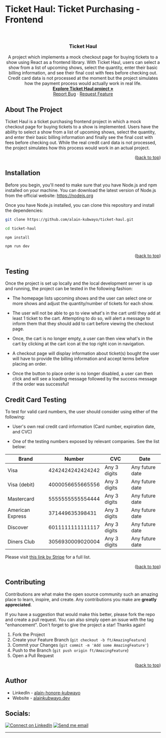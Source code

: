 #
# Ticket Haul: Ticket Purchasing - Frontend

<a name="readme-top"></a>
<br />
<div align="center">

  <h3 align="center">Ticket Haul</h3>

  <p align="center">
A project which implements a mock checkout page for buying tickets to a show using React as a frontend library. With Ticket Haul, users can select a show from a list of upcoming shows, select the quantity, enter their basic billing information, and see their final cost with fees before checking out. Credit card data is not processed at the moment but the project simulates how the payment process would actually work in real life.
    <br />
    <a href="https://github.com/alain-kubwayo/ticket-purchasing-frontend-react"><strong>Explore Ticket Haul project »</strong></a>
    <br />
    <a href="https://github.com/alain-kubwayo/ticket-purchasing-frontend-react/issues">Report Bug</a>
    ·
    <a href="https://github.com/alain-kubwayo/ticket-purchasing-frontend-react/issues">Request Feature</a>
  </p>
</div>

<!-- ABOUT THE PROJECT -->

## About The Project

Ticket Haul is a ticket purchasing frontend project in which a mock checkout page for buying tickets to a show is implemented. Users have the ability to select a show from a list of upcoming shows, select the quantity, and enter their basic billing information and finally see the final cost with fees before checking out. While the real credit card data is not processed, the project simulates how this process would work in an actual project.

<p align="right">(<a href="#readme-top">back to top</a>)</p>

## Installation

Before you begin, you'll need to make sure that you have Node.js and npm installed on your machine. You can download the latest version of Node.js from the official website: https://nodejs.org

Once you have Node.js installed, you can clone this repository and install the dependencies:

```bash
git clone https://github.com/alain-kubwayo/ticket-haul.git

cd ticket-haul

npm install

npm run dev
```

<p align="right">(<a href="#readme-top">back to top</a>)</p>


## Testing

Once the project is set up locally and the local development server is up and running, the project can be tested in the following fashion:

* The homepage lists upcoming shows and the user can select one or more shows and adjust the quantity/number of tickets for each show. 

* The user will not be able to go to view what's in the cart until they add at least 1 ticket to the cart. Attempting to do so, will alert a message to inform them that they should add to cart before viewing the checkout page.

* Once, the cart is no longer empty, a user can then view what's in the cart by clicking at the cart icon at the top right icon in navigation. 

* A checkout page will display information about ticket(s) bought the user will have to provide the billing information and accept terms before placing an order.

* Once the button to place order is no longer disabled, a user can then click and will see a loading message followed by the success message if the order was successful!

## Credit Card Testing

To test for valid card numbers, the user should consider using either of the following:

* User's own real credit card information (Card number, expiration date, and CVC)

* One of the testing numbers exposed by relevant companies. See the list below:

| Brand | Number            | CVC           | Date              |
|-------|-------------------|---------------|-------------------|
| Visa  | 4242424242424242  | Any 3 digits  | Any future date   |
| Visa (debit)  | 4000056655665556  | Any 3 digits  | Any future date   |
| Mastercard  | 5555555555554444  | Any 3 digits  | Any future date   |
| American Express  | 371449635398431  | Any 3 digits  | Any future date   |
| Discover  | 6011111111111117  | Any 3 digits  | Any future date   |
| Diners Club  | 3056930009020004  | Any 3 digits  | Any future date   |

Please visit [this link by Stripe](https://stripe.com/docs/testing) for a full list.




<p align="right">(<a href="#readme-top">back to top</a>)</p>

<!-- CONTRIBUTING -->

## Contributing

Contributions are what make the open source community such an amazing place to learn, inspire, and create. Any contributions you make are **greatly appreciated**.

If you have a suggestion that would make this better, please fork the repo and create a pull request. You can also simply open an issue with the tag "enhancement".
Don't forget to give the project a star! Thanks again!

1. Fork the Project
2. Create your Feature Branch (`git checkout -b ft/AmazingFeature`)
3. Commit your Changes (`git commit -m 'Add some AmazingFeature'`)
4. Push to the Branch (`git push origin ft/AmazingFeature`)
5. Open a Pull Request

<p align="right">(<a href="#readme-top">back to top</a>)</p>

## Author

- LinkedIn - [alain-honore-kubwayo](https://www.linkedin.com/in/alain-honore-kubwayo-47401626a/)
- Website - [alainkubwayo.dev](https://www.alainkubwayo.dev)

## Socials:

<p align="left">

[![Connect on LinkedIn](https://img.shields.io/badge/--linkedin?label=LinkedIn&logo=LinkedIn&style=social)](https://www.linkedin.com/in/alain-honore-kubwayo-47401626a/) [![Send me email](https://img.shields.io/badge/--gmail?label=Gmail&logo=Gmail&style=social)](mailto:ahkubwayo@gmail.com)

---

</p>